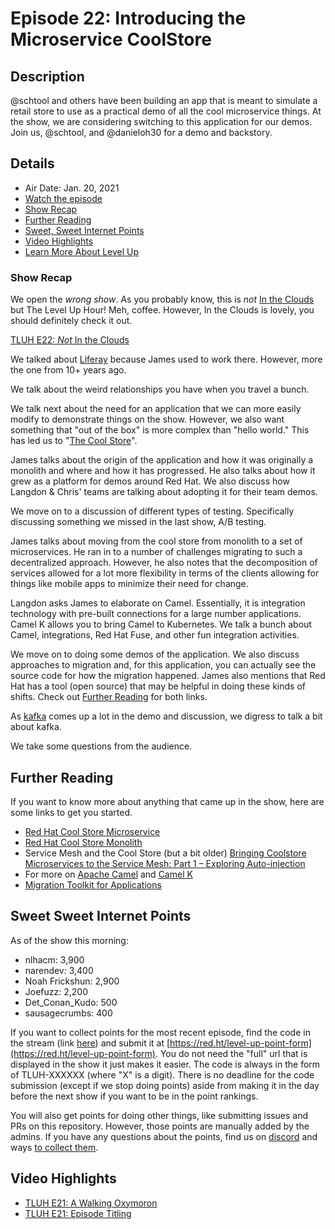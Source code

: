 # Episode 22: Introducing the Microservice CoolStore

## Description

@schtool and others have been building an app that is meant to simulate a retail store to use as a practical demo of all the cool microservice things. At the show, we are considering switching to this application for our demos. Join us, @schtool, and @danieloh30 for a demo and backstory.

## Details

* Air Date: Jan. 20, 2021
* [Watch the episode](https://www.youtube.com/watch?v=cfCgcONYUm0)
* [Show Recap](#show-recap)
* [Further Reading](#further-reading)
* [Sweet, Sweet Internet Points](#sweet-sweet-internet-points)
* [Video Highlights](#video-highlights)
* [Learn More About Level Up](https://red.ht/leveluphour)

### Show Recap

We open the *wrong show*.
As you probably know, this is *not* [In the Clouds](https://www.youtube.com/playlist?list=PLbMP1JcGBmSHHAsJ3PDd5TiK8xGaUFgrn) but The Level Up Hour!
Meh, coffee.
However, In the Clouds is lovely, you should definitely check it out.

[TLUH E22: *Not* In the Clouds](https://clips.twitch.tv/HeartlessArborealClintVoteYea)

We talked about [Liferay](https://www.liferay.com/) because James used to work there.
However, more the one from 10+ years ago.

We talk about the weird relationships you have when you travel a bunch.

We talk next about the need for an application that we can more easily modify to demonstrate things on the show.
However, we also want something that "out of the box" is more complex than "hello world."
This has led us to "[The Cool Store](https://github.com/jbossdemocentral/coolstore-microservice)".

James talks about the origin of the application and how it was originally a monolith and where and how it has progressed.
He also talks about how it grew as a platform for demos around Red Hat.
We also discuss how Langdon & Chris' teams are talking about adopting it for their team demos.

We move on to a discussion of different types of testing.
Specifically discussing something we missed in the last show, A/B testing.

James talks about moving from the cool store from monolith to a set of microservices.
He ran in to a number of challenges migrating to such a decentralized approach.
However, he also notes that the decomposition of services allowed for a lot more flexibility in terms of the clients allowing for things like mobile apps to minimize their need for change.

Langdon asks James to elaborate on Camel.
Essentially, it is integration technology with pre-built connections for a large number applications.
Camel K allows you to bring Camel to Kubernetes.
We talk a bunch about Camel, integrations, Red Hat Fuse, and other fun integration activities.

We move on to doing some demos of the application.
We also discuss approaches to migration and, for this application, you can actually see the source code for how the migration happened.
James also mentions that Red Hat has a tool (open source) that may be helpful in doing these kinds of shifts.
Check out [Further Reading](#further-reading) for both links.

As [kafka](https://kafka.apache.org/) comes up a lot in the demo and discussion, we digress to talk a bit about kafka.

We take some questions from the audience.

## Further Reading

If you want to know more about anything that came up in the show, here are some links to get you started.

* [Red Hat Cool Store Microservice](https://github.com/jbossdemocentral/coolstore-microservice)
* [Red Hat Cool Store Monolith](https://github.com/coolstore/monolith)
* Service Mesh and the Cool Store (but a bit older) [Bringing Coolstore Microservices to the Service Mesh: Part 1 – Exploring Auto-injection](https://developers.redhat.com/blog/2018/04/05/coolstore-microservices-service-mesh-part-1-exploring-auto-injection/)
* For more on [Apache Camel](https://camel.apache.org/) and [Camel K](https://camel.apache.org/camel-k/latest/index.html)
* [Migration Toolkit for Applications](https://developers.redhat.com/products/mta/overview)

## Sweet Sweet Internet Points

As of the show this morning:

* nlhacm:            3,900
* narendev:          3,400
* Noah Frickshun:    2,900
* Joefuzz:           2,200
* Det_Conan_Kudo:      500
* sausagecrumbs:       400

If you want to collect points for the most recent episode, find the code in the stream (link [here](#details)) and submit it at [https://red.ht/level-up-point-form](https://red.ht/level-up-point-form).
You do not need the "full" url that is displayed in the show it just makes it easier.
The code is always in the form of TLUH-XXXXXX (where "X" is a digit).
There is no deadline for the code submission (except if we stop doing points) aside from making it in the day before the next show if you want to be in the point rankings.

You will also get points for doing other things, like submitting issues and PRs on this repository.
However, those points are manually added by the admins.
If you have any questions about the points, find us on [discord](https://discord.gg/5VMVGJt) and ways [to collect them](../activities.md).

## Video Highlights

* [TLUH E21: A Walking Oxymoron](https://clips.twitch.tv/EphemeralAmericanRamenPraiseIt)
* [TLUH E21: Episode Titling](https://clips.twitch.tv/PuzzledDependableFriseeKappaClaus)
